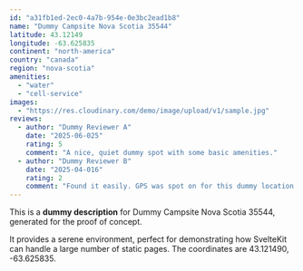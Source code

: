 ```yaml
---
id: "a31fb1ed-2ec0-4a7b-954e-0e3bc2ead1b8"
name: "Dummy Campsite Nova Scotia 35544"
latitude: 43.12149
longitude: -63.625835
continent: "north-america"
country: "canada"
region: "nova-scotia"
amenities:
  - "water"
  - "cell-service"
images:
  - "https://res.cloudinary.com/demo/image/upload/v1/sample.jpg"
reviews:
  - author: "Dummy Reviewer A"
    date: "2025-06-025"
    rating: 5
    comment: "A nice, quiet dummy spot with some basic amenities."
  - author: "Dummy Reviewer B"
    date: "2025-04-016"
    rating: 2
    comment: "Found it easily. GPS was spot on for this dummy location."
---
```


This is a **dummy description** for Dummy Campsite Nova Scotia 35544, generated for the proof of concept.

It provides a serene environment, perfect for demonstrating how SvelteKit can handle a large number of static pages. The coordinates are 43.121490, -63.625835.

